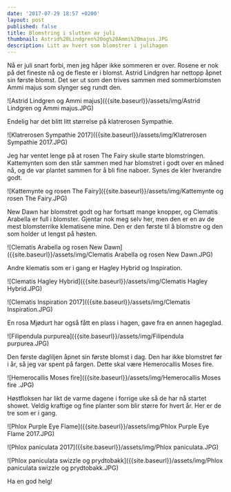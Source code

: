```yaml
---
date: '2017-07-29 18:57 +0200'
layout: post
published: false
title: Blomstring i slutten av juli
thumbnail: Astrid%20Lindgren%20og%20Ammi%20majus.JPG
description: Litt av hvert som blomstrer i julihagen
---
```



Nå er juli snart forbi, men jeg håper ikke sommeren er over.
Rosene er nok på det fineste nå og de fleste er i blomst. Astrid Lindgren har nettopp åpnet sin første blomst. Det ser ut som den trives sammen med sommerblomsten Ammi majus som slynger seg rundt den.

![Astrid Lindgren og Ammi majus]({{site.baseurl}}/assets/img/Astrid Lindgren og Ammi majus.JPG)

Endelig har det blitt litt størrelse på klatrerosen Sympathie. 

![Klatrerosen Sympathie 2017]({{site.baseurl}}/assets/img/Klatrerosen Sympathie 2017.JPG)

<!--more-->

Jeg har ventet lenge på at rosen The Fairy skulle starte blomstringen. Kattemynten som den står sammen med har blomstret i godt over en måned nå, og de var plantet sammen for å bli fine naboer. Synes de kler hverandre godt.

![Kattemynte og rosen The Fairy]({{site.baseurl}}/assets/img/Kattemynte og rosen The Fairy.JPG)

New Dawn har blomstret godt og har fortsatt mange knopper, og Clematis Arabella er full i blomster. Gjentar nok meg selv her, men den er en av de mest blomsterrike klematisene mine. Den er den første til å blomstre og den som holder ut lengst på høsten.

![Clematis Arabella og rosen New Dawn]({{site.baseurl}}/assets/img/Clematis Arabella og rosen New Dawn.JPG)

Andre klematis som er i gang er Hagley Hybrid og Inspiration.

![Clematis Hagley Hybrid]({{site.baseurl}}/assets/img/Clematis Hagley Hybrid.JPG)

![Clematis Inspiration 2017]({{site.baseurl}}/assets/img/Clematis Inspiration.JPG)

En rosa Mjødurt har også fått en plass i hagen, gave fra en annen hageglad. 

![Filipendula purpurea]({{site.baseurl}}/assets/img/Filipendula purpurea.JPG)

Den første dagliljen åpnet sin første blomst i dag. Den har ikke blomstret før i år, så jeg var spent på fargen. Dette skal være Hemerocallis Moses fire. 

![Hemerocallis Moses fire]({{site.baseurl}}/assets/img/Hemerocallis Moses fire  .JPG)

Høstfloksen har likt de varme dagene i forrige uke så de har nå startet showet. Veldig kraftige og fine planter som blir større for hvert år. Her er de tre som er i gang. 

![Phlox Purple Eye Flame]({{site.baseurl}}/assets/img/Phlox Purple Eye Flame 2017.JPG)

![Phlox paniculata 2017]({{site.baseurl}}/assets/img/Phlox paniculata.JPG)

![Phlox paniculata swizzle og prydtobakk]({{site.baseurl}}/assets/img/Phlox paniculata swizzle og prydtobakk.JPG)

Ha en god helg!